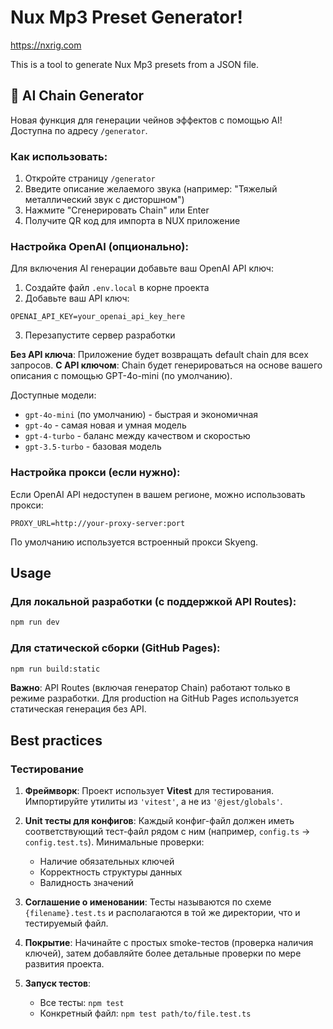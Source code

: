 # Nux Mp3 Preset Generator!

https://nxrig.com

This is a tool to generate Nux Mp3 presets from a JSON file.

## 🎸 AI Chain Generator

Новая функция для генерации чейнов эффектов с помощью AI! Доступна по адресу `/generator`.

### Как использовать:

1. Откройте страницу `/generator`
2. Введите описание желаемого звука (например: "Тяжелый металлический звук с дисторшном")
3. Нажмите "Сгенерировать Chain" или Enter
4. Получите QR код для импорта в NUX приложение

### Настройка OpenAI (опционально):

Для включения AI генерации добавьте ваш OpenAI API ключ:

1. Создайте файл `.env.local` в корне проекта
2. Добавьте ваш API ключ:

```
OPENAI_API_KEY=your_openai_api_key_here
```

3. Перезапустите сервер разработки

**Без API ключа**: Приложение будет возвращать default chain для всех запросов.
**С API ключом**: Chain будет генерироваться на основе вашего описания с помощью GPT-4o-mini (по умолчанию).

Доступные модели:

- `gpt-4o-mini` (по умолчанию) - быстрая и экономичная
- `gpt-4o` - самая новая и умная модель
- `gpt-4-turbo` - баланс между качеством и скоростью
- `gpt-3.5-turbo` - базовая модель

### Настройка прокси (если нужно):

Если OpenAI API недоступен в вашем регионе, можно использовать прокси:

```
PROXY_URL=http://your-proxy-server:port
```

По умолчанию используется встроенный прокси Skyeng.

## Usage

### Для локальной разработки (с поддержкой API Routes):

```bash
npm run dev
```

### Для статической сборки (GitHub Pages):

```bash
npm run build:static
```

**Важно**: API Routes (включая генератор Chain) работают только в режиме разработки. Для production на GitHub Pages используется статическая генерация без API.

## Best practices

### Тестирование

1. **Фреймворк**: Проект использует **Vitest** для тестирования. Импортируйте утилиты из `'vitest'`, а не из `'@jest/globals'`.

2. **Unit тесты для конфигов**: Каждый конфиг-файл должен иметь соответствующий тест-файл рядом с ним (например, `config.ts` → `config.test.ts`). Минимальные проверки:
   - Наличие обязательных ключей
   - Корректность структуры данных
   - Валидность значений

3. **Соглашение о именовании**: Тесты называются по схеме `{filename}.test.ts` и располагаются в той же директории, что и тестируемый файл.

4. **Покрытие**: Начинайте с простых smoke-тестов (проверка наличия ключей), затем добавляйте более детальные проверки по мере развития проекта.

5. **Запуск тестов**:
   - Все тесты: `npm test`
   - Конкретный файл: `npm test path/to/file.test.ts`
